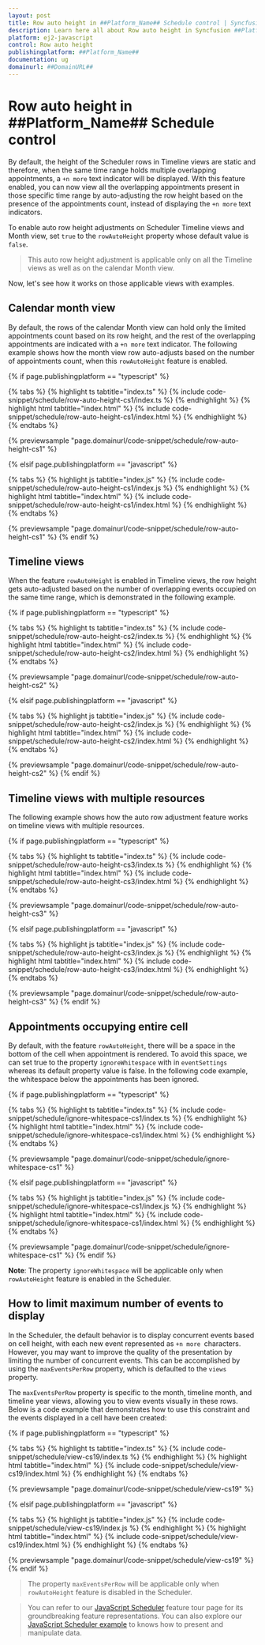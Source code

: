 ```yaml
---
layout: post
title: Row auto height in ##Platform_Name## Schedule control | Syncfusion
description: Learn here all about Row auto height in Syncfusion ##Platform_Name## Schedule control of Syncfusion Essential JS 2 and more.
platform: ej2-javascript
control: Row auto height 
publishingplatform: ##Platform_Name##
documentation: ug
domainurl: ##DomainURL##
---
```


# Row auto height in ##Platform_Name## Schedule control

By default, the height of the Scheduler rows in Timeline views are static and therefore, when the same time range holds multiple overlapping appointments, a `+n more` text indicator will be displayed. With this feature enabled, you can now view all the overlapping appointments present in those specific time range by auto-adjusting the row height based on the presence of the appointments count, instead of displaying the `+n more` text indicators.

To enable auto row height adjustments on Scheduler Timeline views and Month view, set `true` to the `rowAutoHeight` property whose default value is `false`.

> This auto row height adjustment is applicable only on all the Timeline views as well as on the calendar Month view.

Now, let's see how it works on those applicable views with examples.

## Calendar month view

By default, the rows of the calendar Month view can hold only the limited appointments count based on its row height, and the rest of the overlapping appointments are indicated with a `+n more` text indicator. The following example shows how the month view row auto-adjusts based on the number of appointments count, when this `rowAutoHeight` feature is enabled.

{% if page.publishingplatform == "typescript" %}

 {% tabs %}
{% highlight ts tabtitle="index.ts" %}
{% include code-snippet/schedule/row-auto-height-cs1/index.ts %}
{% endhighlight %}
{% highlight html tabtitle="index.html" %}
{% include code-snippet/schedule/row-auto-height-cs1/index.html %}
{% endhighlight %}
{% endtabs %}
        
{% previewsample "page.domainurl/code-snippet/schedule/row-auto-height-cs1" %}

{% elsif page.publishingplatform == "javascript" %}

{% tabs %}
{% highlight js tabtitle="index.js" %}
{% include code-snippet/schedule/row-auto-height-cs1/index.js %}
{% endhighlight %}
{% highlight html tabtitle="index.html" %}
{% include code-snippet/schedule/row-auto-height-cs1/index.html %}
{% endhighlight %}
{% endtabs %}

{% previewsample "page.domainurl/code-snippet/schedule/row-auto-height-cs1" %}
{% endif %}

## Timeline views

When the feature `rowAutoHeight` is enabled in Timeline views, the row height gets auto-adjusted based on the number of overlapping events occupied on the same time range, which is demonstrated in the following example.

{% if page.publishingplatform == "typescript" %}

 {% tabs %}
{% highlight ts tabtitle="index.ts" %}
{% include code-snippet/schedule/row-auto-height-cs2/index.ts %}
{% endhighlight %}
{% highlight html tabtitle="index.html" %}
{% include code-snippet/schedule/row-auto-height-cs2/index.html %}
{% endhighlight %}
{% endtabs %}
        
{% previewsample "page.domainurl/code-snippet/schedule/row-auto-height-cs2" %}

{% elsif page.publishingplatform == "javascript" %}

{% tabs %}
{% highlight js tabtitle="index.js" %}
{% include code-snippet/schedule/row-auto-height-cs2/index.js %}
{% endhighlight %}
{% highlight html tabtitle="index.html" %}
{% include code-snippet/schedule/row-auto-height-cs2/index.html %}
{% endhighlight %}
{% endtabs %}

{% previewsample "page.domainurl/code-snippet/schedule/row-auto-height-cs2" %}
{% endif %}

## Timeline views with multiple resources

The following example shows how the auto row adjustment feature works on timeline views with multiple resources.

{% if page.publishingplatform == "typescript" %}

 {% tabs %}
{% highlight ts tabtitle="index.ts" %}
{% include code-snippet/schedule/row-auto-height-cs3/index.ts %}
{% endhighlight %}
{% highlight html tabtitle="index.html" %}
{% include code-snippet/schedule/row-auto-height-cs3/index.html %}
{% endhighlight %}
{% endtabs %}
        
{% previewsample "page.domainurl/code-snippet/schedule/row-auto-height-cs3" %}

{% elsif page.publishingplatform == "javascript" %}

{% tabs %}
{% highlight js tabtitle="index.js" %}
{% include code-snippet/schedule/row-auto-height-cs3/index.js %}
{% endhighlight %}
{% highlight html tabtitle="index.html" %}
{% include code-snippet/schedule/row-auto-height-cs3/index.html %}
{% endhighlight %}
{% endtabs %}

{% previewsample "page.domainurl/code-snippet/schedule/row-auto-height-cs3" %}
{% endif %}

## Appointments occupying entire cell

By default, with the feature `rowAutoHeight`, there will be a space in the bottom of the cell when appointment is rendered. To avoid this space, we can set true to the property `ignoreWhitespace` with in `eventSettings` whereas its default property value is false. In the following code example, the whitespace below the appointments has been ignored.

{% if page.publishingplatform == "typescript" %}

 {% tabs %}
{% highlight ts tabtitle="index.ts" %}
{% include code-snippet/schedule/ignore-whitespace-cs1/index.ts %}
{% endhighlight %}
{% highlight html tabtitle="index.html" %}
{% include code-snippet/schedule/ignore-whitespace-cs1/index.html %}
{% endhighlight %}
{% endtabs %}
        
{% previewsample "page.domainurl/code-snippet/schedule/ignore-whitespace-cs1" %}

{% elsif page.publishingplatform == "javascript" %}

{% tabs %}
{% highlight js tabtitle="index.js" %}
{% include code-snippet/schedule/ignore-whitespace-cs1/index.js %}
{% endhighlight %}
{% highlight html tabtitle="index.html" %}
{% include code-snippet/schedule/ignore-whitespace-cs1/index.html %}
{% endhighlight %}
{% endtabs %}

{% previewsample "page.domainurl/code-snippet/schedule/ignore-whitespace-cs1" %}
{% endif %}

**Note**: The property `ignoreWhitespace` will be applicable only when `rowAutoHeight` feature is enabled in the Scheduler.

## How to limit maximum number of events to display

In the Scheduler, the default behavior is to display concurrent events based on cell height, with each new event represented as `+n more `characters. However, you may want to improve the quality of the presentation by limiting the number of concurrent events. This can be accomplished by using the `maxEventsPerRow` property, which is defaulted to the `views` property.

The `maxEventsPerRow` property is specific to the month, timeline month, and timeline year views, allowing you to view events visually in these rows. Below is a code example that demonstrates how to use this constraint and the events displayed in a cell have been created:

{% if page.publishingplatform == "typescript" %}

{% tabs %}
{% highlight ts tabtitle="index.ts" %}
{% include code-snippet/schedule/view-cs19/index.ts %}
{% endhighlight %}
{% highlight html tabtitle="index.html" %}
{% include code-snippet/schedule/view-cs19/index.html %}
{% endhighlight %}
{% endtabs %}
        
{% previewsample "page.domainurl/code-snippet/schedule/view-cs19" %}

{% elsif page.publishingplatform == "javascript" %}

{% tabs %}
{% highlight js tabtitle="index.js" %}
{% include code-snippet/schedule/view-cs19/index.js %}
{% endhighlight %}
{% highlight html tabtitle="index.html" %}
{% include code-snippet/schedule/view-cs19/index.html %}
{% endhighlight %}
{% endtabs %}

{% previewsample "page.domainurl/code-snippet/schedule/view-cs19" %}
{% endif %}

> The property `maxEventsPerRow` will be applicable only when `rowAutoHeight` feature is disabled in the Scheduler.

> You can refer to our [JavaScript Scheduler](https://www.syncfusion.com/javascript-ui-controls/js-scheduler) feature tour page for its groundbreaking feature representations. You can also explore our [JavaScript Scheduler example](https://ej2.syncfusion.com/demos/#/material/schedule/overview.html) to knows how to present and manipulate data.
